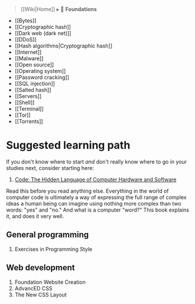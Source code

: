 > [[Wiki|Home]] ▸ :beginner: **Foundations**

* [[Bytes]]
* [[Cryptographic hash]]
* [[Dark web (dark net)]]
* [[DDoS]]
* [[Hash algorithms|Cryptographic hash]]
* [[Internet]]
* [[Malware]]
* [[Open source]]
* [[Operating system]]
* [[Password cracking]]
* [[SQL injection]]
* [[Salted hash]]
* [[Servers]]
* [[Shell]]
* [[Terminal]]
* [[Tor]]
* [[Torrents]]

# Suggested learning path

If you don't know where to start *and* don't really know where to go in your studies next, consider starting here:

1. [Code: The Hidden Language of Computer Hardware and Software](http://www.charlespetzold.com/code/)

  Read this before you read anything else. Everything in the world of computer code is ultimately a way of expressing the full range of complex ideas a human being can imagine using nothing more complex than two words: "yes" and "no." And what is a computer "word?" This book explains it, and does it very well.

## General programming

1. Exercises in Programming Style

## Web development

1. Foundation Website Creation
1. AdvancED CSS
1. The New CSS Layout